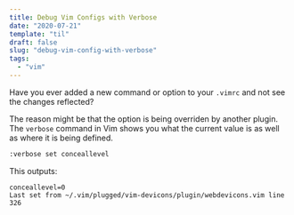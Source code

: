 ```yaml
---
title: Debug Vim Configs with Verbose 
date: "2020-07-21"
template: "til"
draft: false
slug: "debug-vim-config-with-verbose"
tags:
  - "vim"
---
```


Have you ever added a new command or option to your `.vimrc` and not see the changes reflected?

The reason might be that the option is being overriden by another plugin. The `verbose` command
in Vim shows you what the current value is as well as where it is being defined. 

```bash
:verbose set conceallevel
```

This outputs:

```
conceallevel=0
Last set from ~/.vim/plugged/vim-devicons/plugin/webdevicons.vim line 326
```
